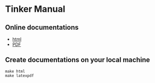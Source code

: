 Tinker Manual
=============

## Online documentations
- [html](https://tinkerdoc.readthedocs.io/en/latest/)
- [PDF](https://tinkerdoc.readthedocs.io/_/downloads/en/latest/pdf/)

## Create documentations on your local machine
```
make html
make latexpdf
```
